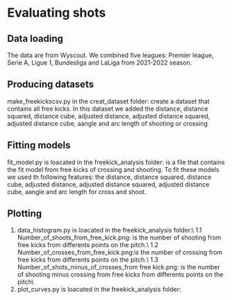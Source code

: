 # Evaluating shots

## Data loading
The data are from Wyscout. We combined five leagues: Premier league, Serie A, Ligue 1, Bundesliga and LaLiga from 2021-2022 season.

## Producing datasets
make_freekickscsv.py in the creat_dataset folder: create a dataset that contains all free kicks. In this dataset we added the distance, distance squared, distance cube, adjusted distance, adjusted distance squared, adjusted distance cube, aangle and arc length of shooting or crossing

## Fitting models
fit_model.py is loacated in the freekick_analysis folder: is a file that contains the fit model from free kicks of crossing and shooting.
To fit these models we used th following features:
the distance, distance squared, distance cube, adjusted distance, adjusted distance squared,
adjusted distance cube, aangle and arc length for cross and shoot.
## Plotting
1. data_histogram.py is loacated in the freekick_analysis folder:\\
 1.1 Number_of_shoots_from_free_kick.png: is the number of shooting from free kicks  from           differents points on the pitch.\\
 1.2 Number_of_crosses_from_free_kick.png:is the number of crossing from free kicks from           differents points on the pitch.\\
 1.3 Number_of_shots_minus_of_crosses_from free kick.png: is the number of shooting minus             crossing from free kicks from  differents points on the pitch\\
2. plot_curves.py is loacated in the freekick_analysis folder:



